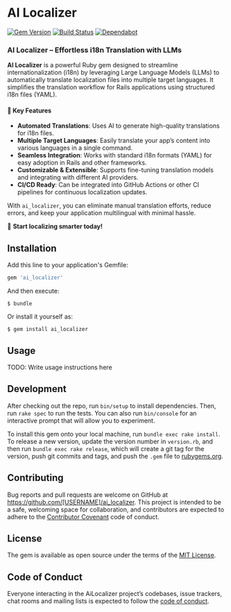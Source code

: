 # AI Localizer
[![Gem Version](https://badge.fury.io/rb/ai_localizer.svg)](https://rubygems.org/gems/ai_localizer)
[![Build Status](https://github.com/sokmesakhiev/ai_localizer/workflows/Publish%20Gem/badge.svg)](https://github.com/sokmesakhiev/ai_localizer/actions?query=workflow%3A%22Publish%20Gem%22)
[![Dependabot](https://img.shields.io/badge/dependabot-enabled-success.svg)](https://dependabot.com)

### AI Localizer – Effortless i18n Translation with LLMs  

**AI Localizer** is a powerful Ruby gem designed to streamline internationalization (i18n) by leveraging Large Language Models (LLMs) to automatically translate localization files into multiple target languages. It simplifies the translation workflow for Rails applications using structured i18n files (YAML).  

#### 🔹 **Key Features**  
- **Automated Translations**: Uses AI to generate high-quality translations for i18n files.  
- **Multiple Target Languages**: Easily translate your app’s content into various languages in a single command.  
- **Seamless Integration**: Works with standard i18n formats (YAML) for easy adoption in Rails and other frameworks.  
- **Customizable & Extensible**: Supports fine-tuning translation models and integrating with different AI providers.  
- **CI/CD Ready**: Can be integrated into GitHub Actions or other CI pipelines for continuous localization updates.  

With `ai_localizer`, you can eliminate manual translation efforts, reduce errors, and keep your application multilingual with minimal hassle.  

🚀 **Start localizing smarter today!**  

## Installation

Add this line to your application's Gemfile:

```ruby
gem 'ai_localizer'
```

And then execute:

    $ bundle

Or install it yourself as:

    $ gem install ai_localizer

## Usage

TODO: Write usage instructions here

## Development

After checking out the repo, run `bin/setup` to install dependencies. Then, run `rake spec` to run the tests. You can also run `bin/console` for an interactive prompt that will allow you to experiment.

To install this gem onto your local machine, run `bundle exec rake install`. To release a new version, update the version number in `version.rb`, and then run `bundle exec rake release`, which will create a git tag for the version, push git commits and tags, and push the `.gem` file to [rubygems.org](https://rubygems.org).

## Contributing

Bug reports and pull requests are welcome on GitHub at https://github.com/[USERNAME]/ai_localizer. This project is intended to be a safe, welcoming space for collaboration, and contributors are expected to adhere to the [Contributor Covenant](http://contributor-covenant.org) code of conduct.

## License

The gem is available as open source under the terms of the [MIT License](https://opensource.org/licenses/MIT).

## Code of Conduct

Everyone interacting in the AiLocalizer project’s codebases, issue trackers, chat rooms and mailing lists is expected to follow the [code of conduct](https://github.com/[USERNAME]/ai_localizer/blob/master/CODE_OF_CONDUCT.md).
